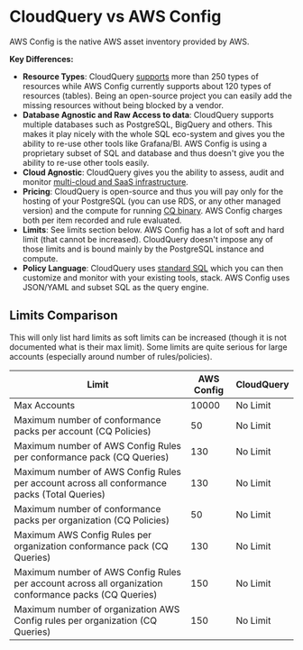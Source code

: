 # CloudQuery vs AWS Config

AWS Config is the native AWS asset inventory provided by AWS.

**Key Differences:**

- **Resource Types**: CloudQuery [supports](https://github.com/cloudquery/cloudquery/tree/main/plugins/source/aws/docs/tables) more than 250 types of resources while AWS Config currently supports about 120 types of resources (tables). Being an open-source project you can easily add the missing resources without being blocked by a vendor.
- **Database Agnostic and Raw Access to data**: CloudQuery supports multiple databases such as PostgreSQL, BigQuery and others. This makes it play nicely with the whole SQL eco-system and gives you the ability to re-use other tools like Grafana/BI. AWS Config is using a proprietary subset of SQL and database and thus doesn't give you the ability to re-use other tools easily.
- **Cloud Agnostic**: CloudQuery gives you the ability to assess, audit and monitor [multi-cloud and SaaS infrastructure](https://hub.cloudquery.io).
- **Pricing**: CloudQuery is open-source and thus you will pay only for the hosting of your PostgreSQL (you can use RDS, or any other managed version) and the compute for running [CQ binary](../deployment/overview). AWS Config charges both per item recorded and rule evaluated.
- **Limits**: See limits section below. AWS Config has a lot of soft and hard limit (that cannot be increased). CloudQuery doesn't impose any of those limits and is bound mainly by the PostgreSQL instance and compute.
- **Policy Language**: CloudQuery uses [standard SQL](https://github.com/cloudquery/cloudquery/tree/main/plugins/source/aws/policies) which you can then customize and monitor with your existing tools, stack. AWS Config uses JSON/YAML and subset SQL as the query engine.

## Limits Comparison

This will only list hard limits as soft limits can be increased (though it is not documented what is their max limit). Some limits are quite serious for large accounts (especially around number of rules/policies).

| Limit                                                                                                 | AWS Config | CloudQuery |
| ----------------------------------------------------------------------------------------------------- | ---------- | ---------- |
| Max Accounts                                                                                          | 10000      | No Limit   |
| Maximum number of conformance packs per account (CQ Policies)                                         | 50         | No Limit   |
| Maximum number of AWS Config Rules per conformance pack (CQ Queries)                                  | 130        | No Limit   |
| Maximum number of AWS Config Rules per account across all conformance packs (Total Queries)           | 130        | No Limit   |
| Maximum number of conformance packs per organization (CQ Policies)                                    | 50         | No Limit   |
| Maximum AWS Config Rules per organization conformance pack (CQ Queries)                               | 130        | No Limit   |
| Maximum number of AWS Config Rules per account across all organization conformance packs (CQ Queries) | 150        | No Limit   |
| Maximum number of organization AWS Config rules per organization (CQ Queries)                         | 150        | No Limit   |
